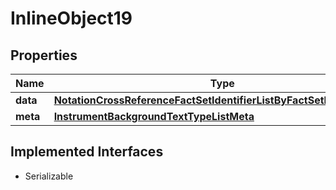 

# InlineObject19


## Properties

Name | Type | Description | Notes
------------ | ------------- | ------------- | -------------
**data** | [**NotationCrossReferenceFactSetIdentifierListByFactSetIdentifierData**](NotationCrossReferenceFactSetIdentifierListByFactSetIdentifierData.md) |  | 
**meta** | [**InstrumentBackgroundTextTypeListMeta**](InstrumentBackgroundTextTypeListMeta.md) |  |  [optional]


## Implemented Interfaces

* Serializable


